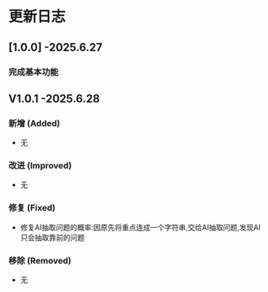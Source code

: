 # 更新日志

## [1.0.0] -2025.6.27

### 完成基本功能

## V1.0.1 -2025.6.28

### 新增 (Added)
- 无

### 改进 (Improved)
- 无

### 修复 (Fixed)
- 修复AI抽取问题的概率:因原先将重点连成一个字符串,交给AI抽取问题,发现AI只会抽取靠前的问题

### 移除 (Removed)
- 无